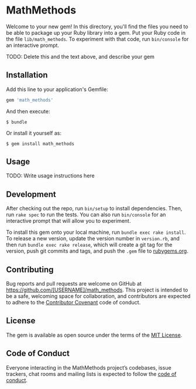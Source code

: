 # MathMethods

Welcome to your new gem! In this directory, you'll find the files you need to be able to package up your Ruby library into a gem. Put your Ruby code in the file `lib/math_methods`. To experiment with that code, run `bin/console` for an interactive prompt.

TODO: Delete this and the text above, and describe your gem

## Installation

Add this line to your application's Gemfile:

```ruby
gem 'math_methods'
```

And then execute:

    $ bundle

Or install it yourself as:

    $ gem install math_methods

## Usage

TODO: Write usage instructions here

## Development

After checking out the repo, run `bin/setup` to install dependencies. Then, run `rake spec` to run the tests. You can also run `bin/console` for an interactive prompt that will allow you to experiment.

To install this gem onto your local machine, run `bundle exec rake install`. To release a new version, update the version number in `version.rb`, and then run `bundle exec rake release`, which will create a git tag for the version, push git commits and tags, and push the `.gem` file to [rubygems.org](https://rubygems.org).

## Contributing

Bug reports and pull requests are welcome on GitHub at https://github.com/[USERNAME]/math_methods. This project is intended to be a safe, welcoming space for collaboration, and contributors are expected to adhere to the [Contributor Covenant](http://contributor-covenant.org) code of conduct.

## License

The gem is available as open source under the terms of the [MIT License](http://opensource.org/licenses/MIT).

## Code of Conduct

Everyone interacting in the MathMethods project’s codebases, issue trackers, chat rooms and mailing lists is expected to follow the [code of conduct](https://github.com/[USERNAME]/math_methods/blob/master/CODE_OF_CONDUCT.md).
